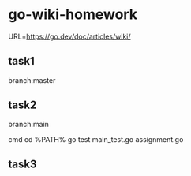 # go-wiki-homework

URL=https://go.dev/doc/articles/wiki/

## task1

branch:master

## task2

branch:main

cmd cd %PATH%
   go test main_test.go assignment.go
## task3




